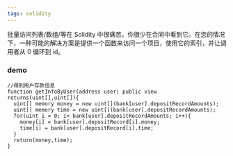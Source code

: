 ```yaml
---
tags: solidity
---
```


批量访问列表/数组/等在 Solidity 中很痛苦。你很少在合同中看到它。在您的情况下，一种可能的解决方案是提供一个函数来访问一个项目，使用它的索引，并让调用者从 0 循环到 id。

### demo

```solidity
//得到用户存款信息
function getInfoByUser(address user) public view returns(uint[],uint[]){
  uint[] memory money = new uint[](bank[user].depositRecordAmounts);
  uint[] memory time = new uint[](bank[user].depositRecordAmounts);
  for(uint i = 0; i< bank[user].depositRecordAmounts; i++){
    money[i] = bank[user].depositRecord[i].money;
    time[i] = bank[user].depositRecord[i].time;
  }
  return(money,time);
}
```
